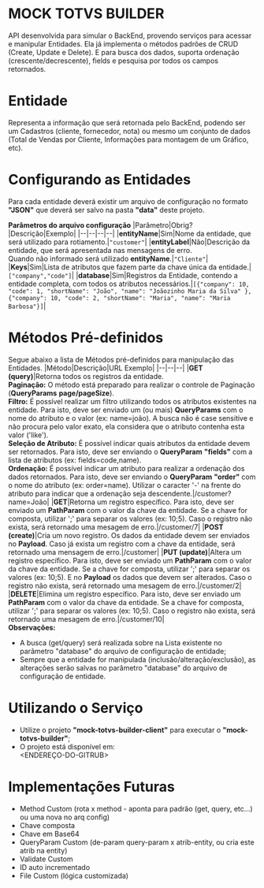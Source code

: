 # MOCK TOTVS BUILDER
API desenvolvida para simular o BackEnd, provendo serviços para acessar e manipular Entidades.
Ela já implementa o métodos padrões de CRUD (Create, Update e Delete). 
E para busca dos dados, suporta ordenação (crescente/decrescente), fields e pesquisa por todos os campos retornados. 

# Entidade
Representa a informação que será retornada pelo BackEnd, podendo ser um Cadastros (cliente, fornecedor, nota) ou mesmo um conjunto de dados (Total de Vendas por Cliente, Informações para montagem de um Gráfico, etc).

# Configurando as Entidades
Para cada entidade deverá existir um arquivo de configuração no formato **"JSON"** que deverá ser salvo na pasta **"data"** deste projeto.

**Parâmetros do arquivo configuração**
|Parâmetro|Obrig?|Descrição|Exemplo|
|--|--|--|--|
|**entityName**|Sim|Nome da entidade, que será utilizado para rotiamento.|```"customer"```|
|**entityLabel**|Não|Descrição da entidade, que será apresentada nas mensagens de erro.<br>Quando não informado será utilizado **entityName**.|```"Cliente"```|
|**Keys**|Sim|Lista de atributos que fazem parte da chave única da entidade.|```["company","code"]```|
|**database**|Sim|Registros da Entidade, contendo a entidade completa, com todos os atributos necessários.|```[{"company": 10, "code": 1, "shortName": "João", "name": "Joãozinho Maria da Silva" },```<br>```{"company": 10, "code": 2, "shortName": "Maria", "name": "Maria Barbosa"}]```|

# Métodos Pré-definidos
Segue abaixo a lista de Métodos pré-definidos para manipulação das Entidades.
|Método|Descrição|URL Exemplo|
|--|--|--|
|**GET (query)**|Retorna todos os registros da entidade.<br>**Paginação:** O método está preparado para realizar o controle de Paginação (**QueryParams** **page/pageSize**).<br>**Filtro:** É possível realizar um filtro utilizando todos os atributos existentes na entidade. Para isto, deve ser enviado um (ou mais) **QueryParams** com o nome do atributo e o valor (ex: name=joão). A busca não é case sensitive e não procura pelo valor exato, ela considera que o atributo contenha esta valor ('like').<br>**Seleção de Atributo:** É possível indicar quais atributos da entidade devem ser retornados. Para isto, deve ser enviando o **QueryParam** **"fields"** com a lista de atributos (ex: fields=code,name).<br>**Ordenação:** É possível indicar um atributo para realizar a ordenação dos dados retornados. Para isto, deve ser enviando o **QueryParam** **"order"** com o nome do atributo (ex: order=name). Utilizar o caracter '-' na frente do atributo para indicar que a ordenação seja descendente.|/customer?name=João|
|**GET**|Retorna um registro específico. Para isto, deve ser enviado um **PathParam** com o valor da chave da entidade. Se a chave for composta, utilizar ';' para separar os valores (ex: 10;5). Caso o registro não exista, será retornado uma mesagem de erro.|/customer/7|
|**POST (create)**|Cria um novo registro. Os dados da entidade devem ser enviados no **Payload**. Caso já exista um registro com a chave da entidade, será retornado uma mensagem de erro.|/customer|
|**PUT (update)**|Altera um registro específico. Para isto, deve ser enviado um **PathParam** com o valor da chave da entidade. Se a chave for composta, utilizar ';' para separar os valores (ex: 10;5). E no **Payload** os dados que devem ser alterados. Caso o registro não exista, será retornado uma mesagem de erro.|/customer/2|
|**DELETE**|Elimina um registro específico. Para isto, deve ser enviado um **PathParam** com o valor da chave da entidade. Se a chave for composta, utilizar ';' para separar os valores (ex: 10;5). Caso o registro não exista, será retornado uma mesagem de erro.|/customer/10|  
**Observações:**
- A busca (get/query) será realizada sobre na Lista existente no parâmetro "database" do arquivo de configuração de entidade; 
- Sempre que a entidade for manipulada (inclusão/alteração/exclusão), as alterações serão salvas no parâmetro "database" do arquivo de configuração de entidade.

# Utilizando o Serviço
- Utilize o projeto **"mock-totvs-builder-client"** para executar o **"mock-totvs-builder"**;
- O projeto está disponível em:<br><ENDEREÇO-DO-GITRUB>

# Implementações Futuras
- Method Custom (rota x method - aponta para padrão (get, query, etc...) ou uma nova no arq config)
- Chave composta
- Chave em Base64
- QueryParam Custom (de-param query-param x atrib-entity, ou cria este atrib na entity)
- Validate Custom
- ID auto incrementado
- File Custom (lógica customizada)
